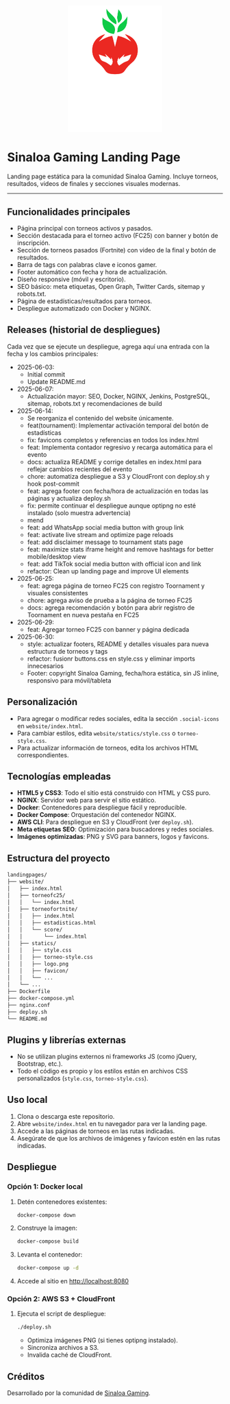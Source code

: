 <p align="center">
  <img src="statics/logo.png" alt="Sinaloa Gaming Logo" width="220">
</p>

# Sinaloa Gaming Landing Page

Landing page estática para la comunidad Sinaloa Gaming. Incluye torneos, resultados, videos de finales y secciones visuales modernas.

---

## Funcionalidades principales
- Página principal con torneos activos y pasados.
- Sección destacada para el torneo activo (FC25) con banner y botón de inscripción.
- Sección de torneos pasados (Fortnite) con video de la final y botón de resultados.
- Barra de tags con palabras clave e iconos gamer.
- Footer automático con fecha y hora de actualización.
- Diseño responsive (móvil y escritorio).
- SEO básico: meta etiquetas, Open Graph, Twitter Cards, sitemap y robots.txt.
- Página de estadísticas/resultados para torneos.
- Despliegue automatizado con Docker y NGINX.

## Releases (historial de despliegues)

Cada vez que se ejecute un despliegue, agrega aquí una entrada con la fecha y los cambios principales:

- 2025-06-03:
  - Initial commit
  - Update README.md
- 2025-06-07:
  - Actualización mayor: SEO, Docker, NGINX, Jenkins, PostgreSQL, sitemap, robots.txt y recomendaciones de build
- 2025-06-14:
  - Se reorganiza el contenido del website únicamente.
  - feat(tournament): Implementar activación temporal del botón de estadísticas
  - fix: favicons completos y referencias en todos los index.html
  - feat: Implementa contador regresivo y recarga automática para el evento
  - docs: actualiza README y corrige detalles en index.html para reflejar cambios recientes del evento
  - chore: automatiza despliegue a S3 y CloudFront con deploy.sh y hook post-commit
  - feat: agrega footer con fecha/hora de actualización en todas las páginas y actualiza deploy.sh
  - fix: permite continuar el despliegue aunque optipng no esté instalado (solo muestra advertencia)
  - mend
  - feat: add WhatsApp social media button with group link
  - feat: activate live stream and optimize page reloads
  - feat: add disclaimer message to tournament stats page
  - feat: maximize stats iframe height and remove hashtags for better mobile/desktop view
  - feat: add TikTok social media button with official icon and link
  - refactor: Clean up landing page and improve UI elements
- 2025-06-25:
  - feat: agrega página de torneo FC25 con registro Toornament y visuales consistentes
  - chore: agrega aviso de prueba a la página de torneo FC25
  - docs: agrega recomendación y botón para abrir registro de Toornament en nueva pestaña en FC25
- 2025-06-29:
  - feat: Agregar torneo FC25 con banner y página dedicada
- 2025-06-30:
  - style: actualizar footers, README y detalles visuales para nueva estructura de torneos y tags
  - refactor: fusionr buttons.css en style.css y eliminar imports innecesarios
  - Footer: copyright Sinaloa Gaming, fecha/hora estática, sin JS inline, responsivo para móvil/tableta

## Personalización
- Para agregar o modificar redes sociales, edita la sección `.social-icons` en `website/index.html`.
- Para cambiar estilos, edita `website/statics/style.css` o `torneo-style.css`.
- Para actualizar información de torneos, edita los archivos HTML correspondientes.















## Tecnologías empleadas
- **HTML5 y CSS3**: Todo el sitio está construido con HTML y CSS puro.
- **NGINX**: Servidor web para servir el sitio estático.
- **Docker**: Contenedores para despliegue fácil y reproducible.
- **Docker Compose**: Orquestación del contenedor NGINX.
- **AWS CLI**: Para despliegue en S3 y CloudFront (ver `deploy.sh`).
- **Meta etiquetas SEO**: Optimización para buscadores y redes sociales.
- **Imágenes optimizadas**: PNG y SVG para banners, logos y favicons.

## Estructura del proyecto
```
landingpages/
├── website/
│   ├── index.html
│   ├── torneofc25/
│   │   └── index.html
│   ├── torneofortnite/
│   │   ├── index.html
│   │   ├── estadisticas.html
│   │   └── score/
│   │       └── index.html
│   ├── statics/
│   │   ├── style.css
│   │   ├── torneo-style.css
│   │   ├── logo.png
│   │   ├── favicon/
│   │   └── ...
│   └── ...
├── Dockerfile
├── docker-compose.yml
├── nginx.conf
├── deploy.sh
└── README.md
```

## Plugins y librerías externas
- No se utilizan plugins externos ni frameworks JS (como jQuery, Bootstrap, etc.).
- Todo el código es propio y los estilos están en archivos CSS personalizados (`style.css`, `torneo-style.css`).

## Uso local
1. Clona o descarga este repositorio.
2. Abre `website/index.html` en tu navegador para ver la landing page.
3. Accede a las páginas de torneos en las rutas indicadas.
4. Asegúrate de que los archivos de imágenes y favicon estén en las rutas indicadas.

## Despliegue

### Opción 1: Docker local
1. Detén contenedores existentes:
   ```bash
   docker-compose down
   ```
2. Construye la imagen:
   ```bash
   docker-compose build
   ```
3. Levanta el contenedor:
   ```bash
   docker-compose up -d
   ```
4. Accede al sitio en [http://localhost:8080](http://localhost:8080)

### Opción 2: AWS S3 + CloudFront
1. Ejecuta el script de despliegue:
   ```bash
   ./deploy.sh
   ```
   - Optimiza imágenes PNG (si tienes optipng instalado).
   - Sincroniza archivos a S3.
   - Invalida caché de CloudFront.


## Créditos
Desarrollado por la comunidad de [Sinaloa Gaming](https://sinaloagaming.com).